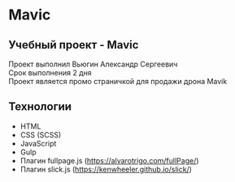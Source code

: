 # Mavic
## Учебный проект - Mavic
Проект выполнил Вьюгин Александр Сергеевич<br/>
Срок выполнения 2 дня<br/>
Проект является промо страничкой для продажи дрона Mavik
## Технологии
- HTML
- CSS (SCSS)
- JavaScript
- Gulp 
- Плагин fullpage.js (https://alvarotrigo.com/fullPage/)
- Плагин slick.js (https://kenwheeler.github.io/slick/)

